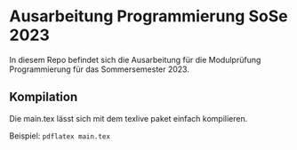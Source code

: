 # Ausarbeitung Programmierung SoSe 2023
In diesem Repo befindet sich die Ausarbeitung für die Modulprüfung Programmierung für das Sommersemester 2023. 

## Kompilation
Die main.tex lässt sich mit dem texlive paket einfach kompilieren.

Beispiel: `pdflatex main.tex` 
